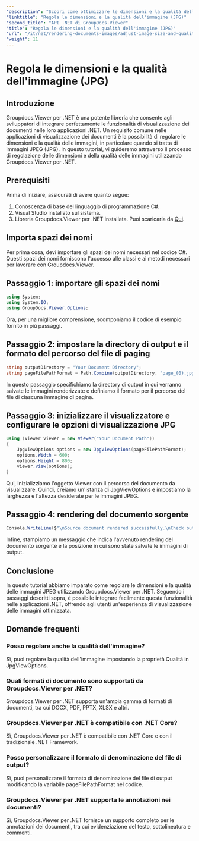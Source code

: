 ```yaml
---
"description": "Scopri come ottimizzare le dimensioni e la qualità delle immagini in formato JPEG utilizzando Groupdocs.Viewer per .NET. Migliora la tua esperienza di visualizzazione dei documenti."
"linktitle": "Regola le dimensioni e la qualità dell'immagine (JPG)"
"second_title": "API .NET di GroupDocs.Viewer"
"title": "Regola le dimensioni e la qualità dell'immagine (JPG)"
"url": "/it/net/rendering-documents-images/adjust-image-size-and-quality-jpg/"
"weight": 11
---
```


# Regola le dimensioni e la qualità dell'immagine (JPG)

## Introduzione
Groupdocs.Viewer per .NET è una potente libreria che consente agli sviluppatori di integrare perfettamente le funzionalità di visualizzazione dei documenti nelle loro applicazioni .NET. Un requisito comune nelle applicazioni di visualizzazione dei documenti è la possibilità di regolare le dimensioni e la qualità delle immagini, in particolare quando si tratta di immagini JPEG (JPG). In questo tutorial, vi guideremo attraverso il processo di regolazione delle dimensioni e della qualità delle immagini utilizzando Groupdocs.Viewer per .NET.
## Prerequisiti
Prima di iniziare, assicurati di avere quanto segue:
1. Conoscenza di base del linguaggio di programmazione C#.
2. Visual Studio installato sul sistema.
3. Libreria Groupdocs.Viewer per .NET installata. Puoi scaricarla da [Qui](https://releases.groupdocs.com/viewer/net/).

## Importa spazi dei nomi
Per prima cosa, devi importare gli spazi dei nomi necessari nel codice C#. Questi spazi dei nomi forniscono l'accesso alle classi e ai metodi necessari per lavorare con Groupdocs.Viewer.
## Passaggio 1: importare gli spazi dei nomi
```csharp
using System;
using System.IO;
using GroupDocs.Viewer.Options;
```

Ora, per una migliore comprensione, scomponiamo il codice di esempio fornito in più passaggi.
## Passaggio 2: impostare la directory di output e il formato del percorso del file di paging
```csharp
string outputDirectory = "Your Document Directory";
string pageFilePathFormat = Path.Combine(outputDirectory, "page_{0}.jpg");
```
In questo passaggio specifichiamo la directory di output in cui verranno salvate le immagini renderizzate e definiamo il formato per il percorso del file di ciascuna immagine di pagina.
## Passaggio 3: inizializzare il visualizzatore e configurare le opzioni di visualizzazione JPG
```csharp
using (Viewer viewer = new Viewer("Your Document Path"))
{
    JpgViewOptions options = new JpgViewOptions(pageFilePathFormat);
    options.Width = 600;
    options.Height = 800;
    viewer.View(options);
}
```
Qui, inizializziamo l'oggetto Viewer con il percorso del documento da visualizzare. Quindi, creiamo un'istanza di JpgViewOptions e impostiamo la larghezza e l'altezza desiderate per le immagini JPEG.
## Passaggio 4: rendering del documento sorgente
```csharp
Console.WriteLine($"\nSource document rendered successfully.\nCheck output in {outputDirectory}.");
```
Infine, stampiamo un messaggio che indica l'avvenuto rendering del documento sorgente e la posizione in cui sono state salvate le immagini di output.

## Conclusione
In questo tutorial abbiamo imparato come regolare le dimensioni e la qualità delle immagini JPEG utilizzando Groupdocs.Viewer per .NET. Seguendo i passaggi descritti sopra, è possibile integrare facilmente questa funzionalità nelle applicazioni .NET, offrendo agli utenti un'esperienza di visualizzazione delle immagini ottimizzata.
## Domande frequenti
### Posso regolare anche la qualità dell'immagine?
Sì, puoi regolare la qualità dell'immagine impostando la proprietà Qualità in JpgViewOptions.
### Quali formati di documento sono supportati da Groupdocs.Viewer per .NET?
Groupdocs.Viewer per .NET supporta un'ampia gamma di formati di documenti, tra cui DOCX, PDF, PPTX, XLSX e altri.
### Groupdocs.Viewer per .NET è compatibile con .NET Core?
Sì, Groupdocs.Viewer per .NET è compatibile con .NET Core e con il tradizionale .NET Framework.
### Posso personalizzare il formato di denominazione del file di output?
Sì, puoi personalizzare il formato di denominazione del file di output modificando la variabile pageFilePathFormat nel codice.
### Groupdocs.Viewer per .NET supporta le annotazioni nei documenti?
Sì, Groupdocs.Viewer per .NET fornisce un supporto completo per le annotazioni dei documenti, tra cui evidenziazione del testo, sottolineatura e commenti.